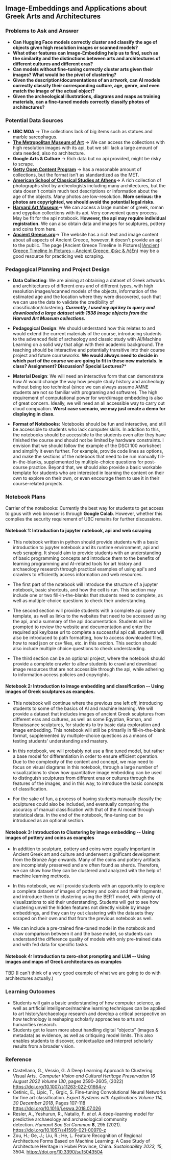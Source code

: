 
## Image-Embeddings and Applications about Greek Arts and Architectures

### Problems to Ask and Answer
- **Can Hugging Face models correctly cluster and classify the age of objects given high resolution images or scanned models?**
- **What other features can Image-Embedding help us to find, such as the similarity and the distinctions between arts and architectures of different cultures and different eras?** 
- **Can models without fine-tuning correctly cluster arts given their images? What would be the pivot of clustering?** 
- **Given the description/documentations of an artwork, can AI models correctly classify their corresponding culture, age, genre, and even match the image of the actual object?**
- **Given the archeological illustrations, diagrams and maps as training materials, can a fine-tuned models correctly classify photos of architectures?**

### Potential Data Sources

- **UBC MOA** -> The collections lack of big items such as statues and marble sarcophagus.
- [**The Metropolitan Museum of Art**](https://www.metmuseum.org/art/collection) -> We can access the collections with high resolution images with its api, but we still lack a large amount of data needed, also no architecture. 
- **Google Arts & Culture** -> Rich data but no api provided, might be risky to scrape.
- [**Getty Open Content Program**](https://www.getty.edu/art/collection/search?open_content=true) -> has a reasonable amount of collections, but the format isn't as standardized as the MET.
- [**American School of Classical Studies at Athens**](https://www.ascsa.edu.gr/research/personal-papers-and-archives/photographic-collection)-> A rich collection of photographs shot by archeologists including many architectures, but the data doesn't contain much text descriptions or information about the age of the objects. Many photos are low-resolution. **More serious: the photos are copyrighted, we should avoid the potential legal risks.**
- [**Harvard Art Museum**](https://harvardartmuseums.org/collections)-> We can access a large number of greek, roman and egyptian collections with its api. Very convenient query process. May be fit for the api notebook. **However, the api may require individual registration.** We can also obtain data and images for sculptures, pottery and coins from here. 
- [**Ancient Greece.org**]([https://ancient-greece.org/history/ancient-greece-timeline-through-pictures/)-> The website has a rich text and image content about all aspects of Ancient Greece, however, it doesn't provide an api to the public. The page [Ancient Greece Timeline In Pictures]([Ancient Greece Timeline In Pictures – Ancient Greece: Φώς & Λέξη](https://ancient-greece.org/history/ancient-greece-timeline-through-pictures/)) may be a good resource for practicing web scraping.
### Pedagogical Planning and Project Design

- **Data Collecting**: We are aiming at obtaining a dataset of Greek artworks and architectures of different eras and of different types, with high resolution images/scanned models of the objects, information of the estimated age and the location where they were discovered, such that we can use the data to validate the credibility of classification/clustering. ***Currently, I used my api key to query and downloaded a large dataset with 1538 image objects from the Harvard Art Museum collections.***

- **Pedagogical Design**: We should understand how this relates to and would extend the current materials of the course, introducing students to the advanced field of archeology and classic study with AI/Machine Learning on a solid way that align with their academic background. The teaching should be interactive and potentially transitive into their course project and future courseworks. **We would always need to decide in which part of the course we are going to fit in these new materials. In class? Assignment? Discussion? Special Lectures?*** 

- **Material Design**: We will need an interactive form that can demonstrate how AI would change the way how people study history and archeology without being too technical (since we can always assume AMNE students are not so familiar with programing and software). The high requirement of computational power for word/image embedding is also of great concern. Ideally, we will need an all accessible way to carry out cloud compuation. **Worst case scenario, we may just create a demo for displaying in class.**

- **Format of Notebooks:** Notebooks should be fun and interactive, and still be accessible to students who lack computer skills. In addition to this, the notebooks should be accessible to the students even after they have finished the course and should not be limited by hardware constraints. I envision that we should follow the example of the DSCI 100 worksheet and simplify it even further. For example, provide code lines as options, and make the sections of the notebook that need to be run manually fill-in-the-blanks, supplemented by multiple-choice questions for post-course practice. Beyond that, we should also provide a basic workable template for students who are interested in learning the content on their own to explore on their own, or even encourage them to use it in their course-related projects.
### Notebook Plans

Carrier of the notebooks: Currently the best way for students to get access to gpus with web browser is through **Google Colab**. However, whether this complies the security requirement of UBC remains for further discussions. 

#### Notebook 1: Introduction to jupyter notebook, api and web scraping

- This notebook written in python should provide students with a basic introduction to jupyter notebook and its runtime environment, api and web scraping. It should aim to provide students with an understanding of basic programming concepts and introduce them to the benefits of learning programming and AI-related tools for art history and archaeology research through practical examples of using api's and crawlers to efficiently access information and web resources.

- The first part of the notebook will introduce the structure of a jupyter notebook, basic shortcuts, and how the cell is run. This section may include one or two fill-in-the-blanks that students need to complete, as well as multiple-choice questions to check their understanding.

- The second section will provide students with a complete api query template, as well as links to the websites that need to be accessed using the api, and a summary of the api documentation. Students will be prompted to review the website and documentation and enter the required api key/base url to complete a successful api call. students will also be introduced to path formatting, how to access downloaded files, how to read json or csv files, etc. in this section. This section should also include multiple choice questions to check understanding. 

- The third section can be an optional project, where the notebook should provide a complete crawler to allow students to crawl and download image resources that are not accessible through the api, while adhering to information access policies and copyrights.

#### Notebook 2: Introduction to image embedding and classification -- Using images of Greek sculptures as examples.

- This notebook will continue where the previous one left off, introducing students to some of the basics of AI and machine learning. We will provide a dataset that includes images of ancient Greek sculptures from different eras and cultures, as well as some Egyptian, Roman, and Renaissance sculptures, for students to try basic data exploration and image embedding. This notebook will still be primarily in fill-in-the-blank format, supplemented by multiple-choice questions as a means of testing students' understanding and mastery.

- In this notebook, we will probably not use a fine tuned model, but rather a base model for differentiation in order to ensure efficient operation. Due to the complexity of the content and concept, we may need to focus on visual diagrams in this notebook, through a large number of visualizations to show how quantitative image embedding can be used to distinguish sculptures from different eras or cultures through the features of the images, and in this way, to introduce the basic concepts of classification. 

- For the sake of fun, a process of having students manually classify the sculptures could also be included, and eventually comparing the accuracy of manual classification with that of the AI model through statistical data. In the end of the notebook, fine-tuning can be introduced as an optional section.

#### Notebook 3: Introduction to Clustering by image embedding -- Using images of pottery and coins as examples

- In addition to sculpture, pottery and coins were equally important in Ancient Greek art and culture and underwent significant development from the Bronze Age onwards. Many of the coins and pottery artifacts are incompletely preserved and are often found as sherds. Therefore, we can show how they can be clustered and analyzed with the help of machine learning methods.

- In this notebook, we will provide students with an opportunity to explore a complete dataset of images of pottery and coins and their fragments, and introduce them to clustering using the BERT model, with plenty of visualizations to aid their understanding. Students will get to see how clustering unveil the hidden features not directly visible by image embeddings, and they can try out clustering with the datasets they scraped on their own and that from the previous notebook as well.

- We can include a pre-trained fine-tuned model in the notebook and draw comparison between it and the base model, so students can understand the difference quality of models with only pre-trained data and with fed data for specific tasks.

#### Notebook 4: Introduction to zero-shot prompting and LLM -- Using images and maps of Greek architectures as examples

TBD (I can't think of a very good example of what we are going to do with architectures actually.)

### Learning Outcomes

- Students will gain a basic understanding of how computer science, as well as artificial intelligence/machine learning techniques can be applied to art history/archaeology research and develop a critical perspective on how technology is reshaping scholarly approaches to arts and humanities research.
- Students get to learn more about handling digital “objects” (images & metadata) as evidence, as well as critiquing model limits. This also enables students to discover, contextualize and interpret scholarly results from a broader vision. 
### Reference
- Castellano, G., Vessio, G. A Deep Learning Approach to Clustering Visual Arts.  _Computer Vision and Cultural Heritage Preservation 16 August 2022 Volume 130_, pages 2590–2605, (2022) <https://doi.org/10.1007/s11263-022-01664-y>
- Cetinic, E., Lipic, T., Grgic, S. Fine-tuning Convolutional Neural Networks for fine art classification. _Expert Systems with Applications Volume 114, 30 December 2018_, Pages 107-118 <https://doi.org/10.1016/j.eswa.2018.07.026>
- Resler, A., Yeshurun, R., Natalio, F. _et al._ A deep-learning model for predictive archaeology and archaeological community detection. _Humanit Soc Sci Commun_ **8**, 295 (2021). https://doi.org/10.1057/s41599-021-00970-z
- Zou, H.; Ge, J.; Liu, R.; He, L. Feature Recognition of Regional Architecture Forms Based on Machine Learning: A Case Study of Architecture Heritage in Hubei Province, China. _Sustainability 2023, 15_, 3504. <https://doi.org/10.3390/su15043504>
